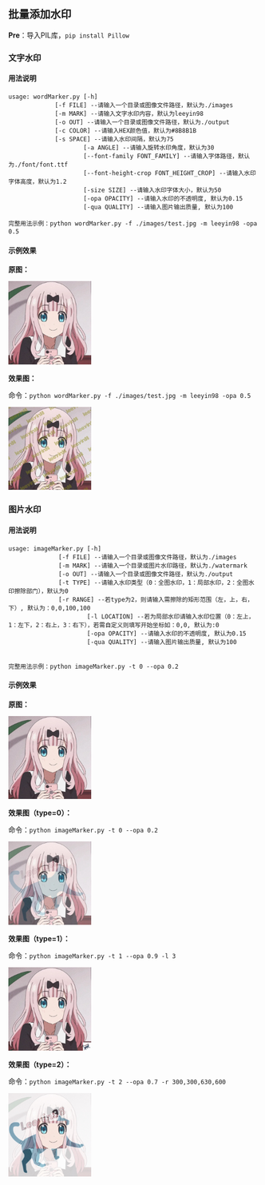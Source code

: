 ## 批量添加水印

**Pre**：导入PIL库，`pip install Pillow`

### 文字水印

#### 用法说明

```
usage: wordMarker.py [-h]
		     [-f FILE] --请输入一个目录或图像文件路径，默认为./images
		     [-m MARK] --请输入文字水印内容，默认为leeyin98
		     [-o OUT] --请输入一个目录或图像文件路径，默认为./output
		     [-c COLOR] --请输入HEX颜色值，默认为#8B8B1B
		     [-s SPACE] --请输入水印间隔，默认为75
                     [-a ANGLE] --请输入旋转水印角度，默认为30
                     [--font-family FONT_FAMILY] --请输入字体路径，默认为./font/font.ttf
                     [--font-height-crop FONT_HEIGHT_CROP] --请输入水印字体高度，默认为1.2
                     [-size SIZE] --请输入水印字体大小，默认为50
                     [-opa OPACITY] --请输入水印的不透明度, 默认为0.15
                     [-qua QUALITY] --请输入图片输出质量, 默认为100

完整用法示例：python wordMarker.py -f ./images/test.jpg -m leeyin98 -opa 0.5
```

#### 示例效果

**原图：**

<img src="https://raw.githubusercontent.com/leeyin98/figurebed/master/typoraImgs/test.jpg" alt="test" style="zoom:33%;max-width:33%" />

**效果图：**

命令：`python wordMarker.py -f ./images/test.jpg -m leeyin98 -opa 0.5`

<img src="https://raw.githubusercontent.com/leeyin98/figurebed/master/typoraImgs/test-16501151465691.jpg" alt="test" style="zoom:33%;max-width:33%" />

### 图片水印

#### 用法说明

```
usage: imageMarker.py [-h]
		      [-f FILE] --请输入一个目录或图像文件路径，默认为./images
		      [-m MARK] --请输入一个目录或图片水印路径，默认为./watermark
		      [-o OUT] --请输入一个目录或图像文件路径，默认为./output
		      [-t TYPE] --请输入水印类型（0：全图水印，1：局部水印，2：全图水印擦除部门），默认为0
		      [-r RANGE] --若type为2，则请输入需擦除的矩形范围（左，上，右，下）, 默认为：0,0,100,100
                      [-l LOCATION] --若为局部水印请输入水印位置（0：左上，1：左下，2：右上，3：右下），若需自定义则填写开始坐标如：0,0, 默认为:0
                      [-opa OPACITY] --请输入水印的不透明度, 默认为0.15
                      [-qua QUALITY] --请输入图片输出质量, 默认为100


完整用法示例：python imageMarker.py -t 0 --opa 0.2
```

#### 示例效果

**原图：**

<img src="https://raw.githubusercontent.com/leeyin98/figurebed/master/typoraImgs/test.jpg" alt="test" style="zoom:33%;max-width:33%" />

**效果图（type=0）：**

命令：`python imageMarker.py -t 0 --opa 0.2`

<img src="https://raw.githubusercontent.com/leeyin98/figurebed/master/typoraImgs/test-16501152777732.jpg" alt="test" style="zoom:33%;max-width:33%" />

**效果图（type=1）：**

命令：`python imageMarker.py -t 1 --opa 0.9 -l 3`

<img src="https://raw.githubusercontent.com/leeyin98/figurebed/master/typoraImgs/test-16501153743883.jpg" alt="test" style="zoom:33%;max-width:33%" />

**效果图（type=2）：**

命令：`python imageMarker.py -t 2 --opa 0.7 -r 300,300,630,600`

<img src="https://raw.githubusercontent.com/leeyin98/figurebed/master/typoraImgs/test-16501156182614.jpg" alt="test" style="zoom:33%;max-width:33%" />
